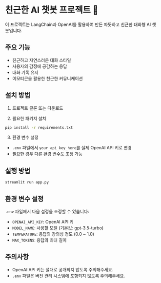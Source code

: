 # 친근한 AI 챗봇 프로젝트 🤖

이 프로젝트는 LangChain과 OpenAI를 활용하여 만든 따뜻하고 친근한 대화형 AI 챗봇입니다.

## 주요 기능

- 친근하고 자연스러운 대화 스타일
- 사용자의 감정에 공감하는 응답
- 대화 기록 유지
- 이모티콘을 활용한 친근한 커뮤니케이션

## 설치 방법

1. 프로젝트 클론 또는 다운로드

2. 필요한 패키지 설치
```bash
pip install -r requirements.txt
```

3. 환경 변수 설정
- `.env` 파일에서 `your_api_key_here`를 실제 OpenAI API 키로 변경
- 필요한 경우 다른 환경 변수도 조정 가능

## 실행 방법

```bash
streamlit run app.py
```

## 환경 변수 설정

`.env` 파일에서 다음 설정을 조정할 수 있습니다:

- `OPENAI_API_KEY`: OpenAI API 키
- `MODEL_NAME`: 사용할 모델 (기본값: gpt-3.5-turbo)
- `TEMPERATURE`: 응답의 창의성 정도 (0.0 ~ 1.0)
- `MAX_TOKENS`: 응답의 최대 길이

## 주의사항

- OpenAI API 키는 절대로 공개되지 않도록 주의해주세요.
- `.env` 파일은 버전 관리 시스템에 포함되지 않도록 주의해주세요.